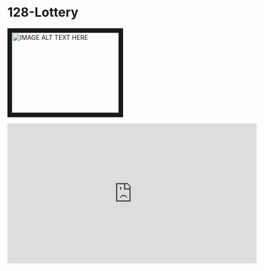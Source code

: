 # 128-Lottery
<a href="http://www.youtube.com/watch?feature=player_embedded&v=3RkYCWNILTQ
" target="_blank"><img src="https://i.ytimg.com/vi_webp/3RkYCWNILTQ/sddefault.webp" 
alt="IMAGE ALT TEXT HERE" width="240" height="180" border="10" /></a>

<iframe width="560" height="315" src="https://www.youtube.com/embed/3RkYCWNILTQ" frameborder="0" allowfullscreen></iframe>
